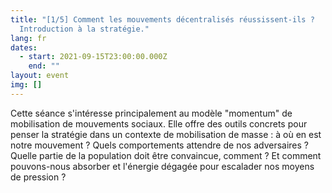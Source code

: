 ```yaml
---
title: "[1/5] Comment les mouvements décentralisés réussissent-ils ?
  Introduction à la stratégie."
lang: fr
dates:
  - start: 2021-09-15T23:00:00.000Z
    end: ""
layout: event
img: []
---
```

Cette séance s'intéresse principalement au modèle "momentum" de mobilisation de mouvements sociaux. Elle offre des outils concrets pour penser la stratégie dans un contexte de mobilisation de masse : à où en est notre mouvement ? Quels comportements attendre de nos adversaires ? Quelle partie de la population doit être convaincue, comment ? Et comment pouvons-nous absorber et l'énergie dégagée pour escalader nos moyens de pression ?